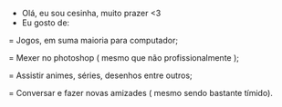 - Olá, eu sou cesinha, muito prazer <3
- Eu gosto de:

= Jogos, em suma maioria para computador;

= Mexer no photoshop ( mesmo que não profissionalmente );

= Assistir animes, séries, desenhos entre outros;

= Conversar e fazer novas amizades ( mesmo sendo bastante tímido).
